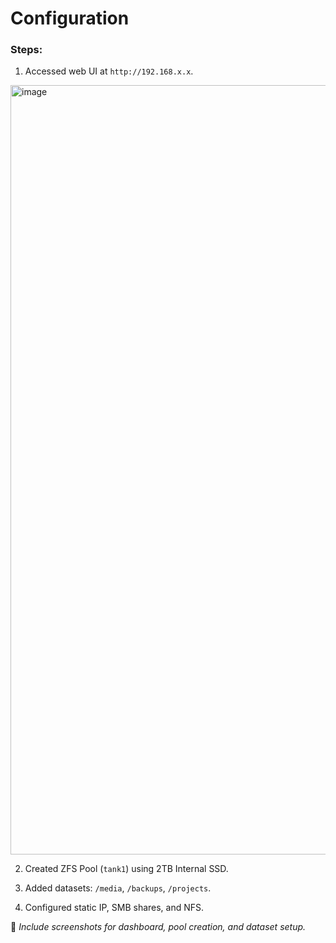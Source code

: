 # Configuration

### Steps:
1. Accessed web UI at `http://192.168.x.x`.
<img width="2499" height="1231" alt="image" src="https://github.com/user-attachments/assets/b7dc98a4-963a-49a0-ab69-25bd0d67983e" />

2. Created ZFS Pool (`tank1`) using 2TB Internal SSD.

3. Added datasets: `/media`, `/backups`, `/projects`.

4. Configured static IP, SMB shares, and NFS.

📸 *Include screenshots for dashboard, pool creation, and dataset setup.*
